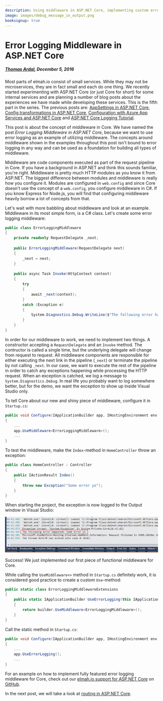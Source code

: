 ```yaml
---
description: Using middleware in ASP.NET Core, implementing custom error logging have never been easier. Log all crashes on your website to your log files or elmah.io.
image: images/debug_message_in_output.png
booksignup: true
---
```


# Error Logging Middleware in ASP.NET Core

##### [Thomas Ardal](http://elmah.io/about/), December 5, 2016

Most parts of elmah.io consist of small services. While they may not be microservices, they are in fact small and each do one thing. We recently started experimenting with ASP.NET Core (or just Core for short) for some internal services and are planning a number of blog posts about the experiences we have made while developing these services. This is the fifth part in the series. The previous posts are: [AppSettings in ASP.NET Core](appsettings-in-aspnetcore.md), [Config transformations in ASP.NET Core](config-transformations-in-aspnetcore.md), [Configuration with Azure App Services and ASP.NET Core](configuration-with-azure-app-services-and-aspnetcore.md) and [ASP.NET Core Logging Tutorial](aspnetcore-logging-tutorial.md).

This post is about the concept of middleware in Core. We have named the post *Error Logging Middleware in ASP.NET Core*, because we want to use error logging as an example of utilizing middleware. The concepts around middleware shown in the examples throughout this post isn't bound to error logging in any way and can be used as a foundation for building all types of middleware.

Middleware are code components executed as part of the request pipeline in Core. If you have a background in ASP.NET and think this sounds familiar, you're right. Middleware is pretty much HTTP modules as you know it from ASP.NET. The biggest difference between modules and middleware is really how you configure it. Modules are configured in `web.config` and since Core doesn't use the concept of a `web.config`, you configure middleware in C#. If you know Express for Node.js, you will find that configuring middleware heavily borrow a lot of concepts from that.

Let's wait with more babbling about middleware and look at an example. Middleware in its most simple form, is a C# class. Let's create some error logging middleware:

```csharp
public class ErrorLoggingMiddleware
{
    private readonly RequestDelegate _next;

    public ErrorLoggingMiddleware(RequestDelegate next)
    {
        _next = next;
    }

    public async Task Invoke(HttpContext context)
    {
        try
        {
            await _next(context);
        }
        catch (Exception e)
        {
            System.Diagnostics.Debug.WriteLine($"The following error happened: {e.Message}");
        }
    }
}
```

In order for our middleware to work, we need to implement two things. A constructor accepting a `RequestDelegate` and an `Invoke` method. The contructor is called a single time, but the underlying delegate will change from request to request. All middleware components are responsible for either executing the next link in the pipeline (`_next`) or terminate the pipeline by not calling `_next`. In our case, we want to execute the rest of the pipeline in order to catch any exceptions happening while processing the HTTP request. When an exception is catched, we log a message to `System.Diagnostics.Debug`. In real life you probably want to log somewhere better, but for the demo, we want the exception to show up inside Visual Studio only.

To tell Core about our new and shiny piece of middleware, configure it in `Startup.cs`:

```csharp
public void Configure(IApplicationBuilder app, IHostingEnvironment env, ILoggerFactory fac)
{
    ...
    app.UseMiddleware<ErrorLoggingMiddleware>();
    ...
}
```

To test the middleware, make the `Index`-method in `HomeController` throw an exception:

```csharp
public class HomeController : Controller
{
    public IActionResult Index()
    {
        throw new Exception("Some error yo");
    }
}
```

When starting the project, the exception is now logged to the Output window in Visual Studio:

![Debug message in output](images/debug_message_in_output.png)

Success! We just implemented our first piece of functional middleware for Core.

While calling the `UseMiddleware<>` method in `Startup.cs` definitely work, it is considered good practice to create a custom `Use`-method:

```csharp
public static class ErrorLoggingMiddlewareExtensions
{
    public static IApplicationBuilder UseErrorLogging(this IApplicationBuilder builder)
    {
        return builder.UseMiddleware<ErrorLoggingMiddleware>();
    }
}
```

Call the static method in `Startup.cs`:

```csharp
public void Configure(IApplicationBuilder app, IHostingEnvironment env, ILoggerFactory fac)
{
    ...
    app.UseErrorLogging();
    ...
}
```

For an example on how to implement fully featured error logging middleware for Core, check out our [elmah.io support for ASP.NET Core](https://docs.elmah.io/logging-to-elmah-io-from-aspnet-core/) on [GitHub](https://github.com/elmahio/Elmah.Io.AspNetCore/blob/master/Elmah.Io.AspNetCore/ElmahIoMiddleware.cs).

In the next post, we will take a look at [routing in ASP.NET Core](/aspnetcore-routing-tutorial.md).